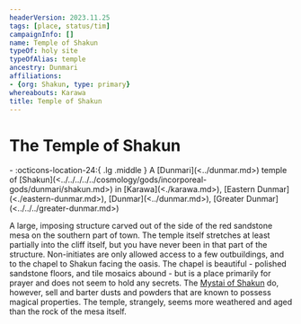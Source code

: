 ```yaml
---
headerVersion: 2023.11.25
tags: [place, status/tim]
campaignInfo: []
name: Temple of Shakun
typeOf: holy site
typeOfAlias: temple
ancestry: Dunmari
affiliations:
- {org: Shakun, type: primary}
whereabouts: Karawa
title: Temple of Shakun
---
```

# The Temple of Shakun
<div class="grid cards ext-narrow-margin ext-one-column" markdown>
-    :octicons-location-24:{ .lg .middle } A [Dunmari](<../dunmar.md>) temple of [Shakun](<../../../../../cosmology/gods/incorporeal-gods/dunmari/shakun.md>) in [Karawa](<./karawa.md>), [Eastern Dunmar](<./eastern-dunmar.md>), [Dunmar](<../dunmar.md>), [Greater Dunmar](<../../../greater-dunmar.md>)  
</div>


A large, imposing structure carved out of the side of the red sandstone mesa on the southern part of town. The temple itself stretches at least partially into the cliff itself, but you have never been in that part of the structure. Non-initiates are only allowed access to a few outbuildings, and to the chapel to Shakun facing the oasis. The chapel is beautiful - polished sandstone floors, and tile mosaics abound - but is a place primarily for prayer and does not seem to hold any secrets. The [Mystai of Shakun](<../../../../../groups/dunmari-mystery-cults/shakun-mystai.md>) do, however, sell and barter dusts and powders that are known to possess magical properties. The temple, strangely, seems more weathered and aged than the rock of the mesa itself.



